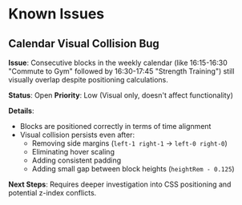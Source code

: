 # Known Issues

## Calendar Visual Collision Bug

**Issue**: Consecutive blocks in the weekly calendar (like 16:15-16:30 "Commute to Gym" followed by 16:30-17:45 "Strength Training") still visually overlap despite positioning calculations.

**Status**: Open
**Priority**: Low (Visual only, doesn't affect functionality)

**Details**: 
- Blocks are positioned correctly in terms of time alignment
- Visual collision persists even after:
  - Removing side margins (`left-1 right-1` → `left-0 right-0`)
  - Eliminating hover scaling
  - Adding consistent padding
  - Adding small gap between block heights (`heightRem - 0.125`)

**Next Steps**: Requires deeper investigation into CSS positioning and potential z-index conflicts.